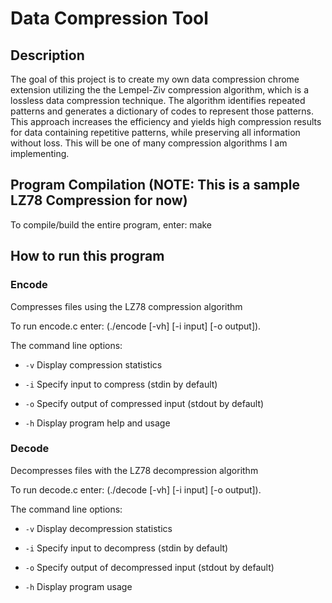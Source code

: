 # Data Compression Tool

## Description

The goal of this project is to create my own data compression chrome extension utilizing the 
the Lempel-Ziv compression algorithm, which is a lossless data compression technique. The algorithm identifies repeated patterns and generates a dictionary of codes to represent those patterns. This approach increases the efficiency and yields high compression results for data containing repetitive patterns, while preserving all information without loss. This will be one of many compression algorithms I am implementing.

## Program Compilation (NOTE: This is a sample LZ78 Compression for now)

To compile/build the entire program, enter: make

## How to run this program

### Encode

Compresses files using the LZ78 compression algorithm

To run encode.c enter: (./encode [-vh] [-i input] [-o output]). 

The command line options:

- `-v` Display compression statistics

- `-i` Specify input to compress (stdin by default)

- `-o` Specify output of compressed input (stdout by default)

- `-h` Display program help and usage

### Decode

Decompresses files with the LZ78 decompression algorithm

To run decode.c enter: (./decode [-vh] [-i input] [-o output]). 

The command line options:

- `-v` Display decompression statistics

- `-i` Specify input to decompress (stdin by default)

- `-o` Specify output of decompressed input (stdout by default)

- `-h` Display program usage
